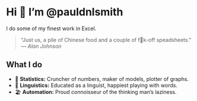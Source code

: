 # Hi 👋 I’m @pauldnlsmith

I do some of my finest work in Excel.

> "Just us, a pile of Chinese food and a couple of f🙉k-off speadsheets."  
> — <cite>Alan Johnson</cite>

## What I do

- 🧮 **Statistics:** Cruncher of numbers, maker of models, plotter of graphs.  
- 💬 **Linguistics:** Educated as a linguist, happiest playing with words.  
- 🏖️ **Automation:** Proud connoisseur of the thinking man’s laziness.

